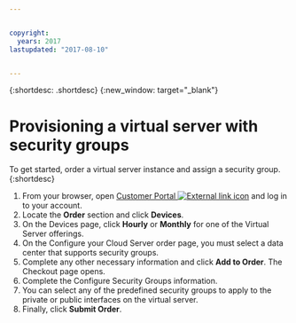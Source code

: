 ```yaml
---


copyright:
  years: 2017
lastupdated: "2017-08-10"


---
```


{:shortdesc: .shortdesc}
{:new_window: target="_blank"}


# Provisioning a virtual server with security groups

To get started, order a virtual server 
instance and assign a security group.
{:shortdesc}
 
1. From your browser, open [Customer Portal ![External link icon](../../icons/launch-glyph.svg "External link icon")](https://control.softlayer.com/) and log in to your account.
2. Locate the **Order** section and click **Devices**.
3. On the Devices page, click **Hourly** or **Monthly** for one of the Virtual Server offerings.
4. On the Configure your Cloud Server order page, you must select a data center that supports security groups.
5. Complete any other necessary information and click **Add to Order**. The Checkout page opens.
6. Complete the Configure Security Groups information.
7. You can select any of the predefined security groups to apply to the private or public interfaces on the virtual server.
8. Finally, click **Submit Order**.


